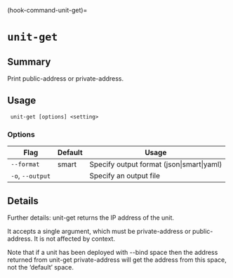 (hook-command-unit-get)=
# `unit-get`

## Summary
Print public-address or private-address.

## Usage
``` unit-get [options] <setting>```

### Options
| Flag | Default | Usage |
| --- | --- | --- |
| `--format` | smart | Specify output format (json&#x7c;smart&#x7c;yaml) |
| `-o`, `--output` |  | Specify an output file |

## Details

Further details:
unit-get returns the IP address of the unit.

It accepts a single argument, which must be
private-address or public-address. It is not
affected by context.

Note that if a unit has been deployed with
--bind space then the address returned from
unit-get private-address will get the address
from this space, not the ‘default’ space.